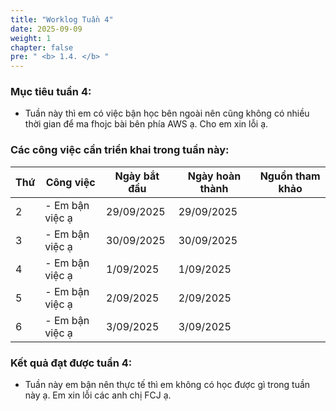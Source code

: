 ```yaml
---
title: "Worklog Tuần 4"
date: 2025-09-09
weight: 1
chapter: false
pre: " <b> 1.4. </b> "
---
```


### Mục tiêu tuần 4:

* Tuần này thì em có việc bận học bên ngoài nên cũng không có nhiều thời gian để ma fhojc bài bên phía AWS ạ. Cho em xin lỗi ạ.

### Các công việc cần triển khai trong tuần này:
| Thứ | Công việc       | Ngày bắt đầu | Ngày hoàn thành | Nguồn tham khảo |
|-----|-----------------|--------------|-----------------|-----------------|
| 2   | - Em bận việc ạ | 29/09/2025   | 29/09/2025      |                 |
| 3   | - Em bận việc ạ | 30/09/2025   | 30/09/2025      |                 |
| 4   | - Em bận việc ạ | 1/09/2025    | 1/09/2025       |                 |
| 5   | - Em bận việc ạ | 2/09/2025    | 2/09/2025       |                 |
| 6   | - Em bận việc ạ | 3/09/2025    | 3/09/2025       |                 |


### Kết quả đạt được tuần 4:
* Tuần này em bận nên thực tế thì em không có học được gì trong tuần này ạ. Em xin lỗi các anh chị FCJ ạ.

